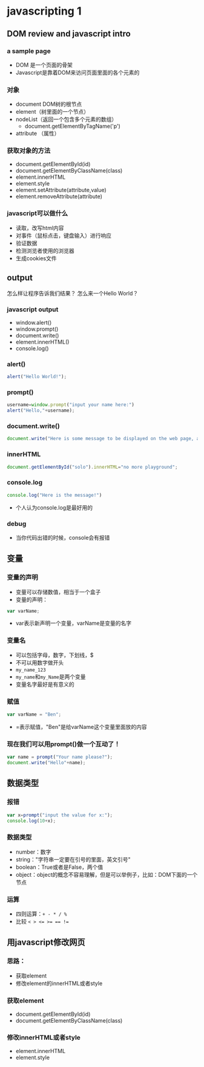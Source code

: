# javascripting 1
## DOM review and javascript intro
### a sample page
- DOM 是一个页面的骨架
- Javascript是靠着DOM来访问页面里面的各个元素的

### 对象
- document DOM树的根节点
- element（树里面的一个节点）
- nodeList（返回一个包含多个元素的数组）
  - document.getElementByTagName('p')
- attribute （属性）

### 获取对象的方法
- document.getElementById(id)
- document.getElementByClassName(class)
- element.innerHTML
- element.style
- element.setAttribute(attribute,value)
- element.removeAttribute(attribute)
### javascript可以做什么
- 读取，改写html内容
- 对事件（鼠标点击，键盘输入）进行响应
- 验证数据
- 检测浏览者使用的浏览器
- 生成cookies文件
## output

怎么样让程序告诉我们结果？
怎么来一个Hello World？

### javascript output
- window.alert()
- window.prompt()
- document.write()
- element.innerHTML()
- console.log()

### alert()
```javascript
alert("Hello World!");
```

### prompt()
```javascript
username=window.prompt("input your name here:")
alert("Hello,"+username);
```

### document.write()
```javascript
document.write("Here is some message to be displayed on the web page, and Hello, World!")
```
### innerHTML
```javascript
document.getElementById("solo").innerHTML="no more playground";
```

### console.log
```javascript
console.log("Here is the message!")
```
- 个人认为console.log是最好用的

### debug
- 当你代码出错的时候，console会有报错

## 变量
### 变量的声明
- 变量可以存储数值，相当于一个盒子
- 变量的声明：
```javascript
var varName;
```
- var表示新声明一个变量，varName是变量的名字
### 变量名
- 可以包括字母，数字，下划线，$
- 不可以用数字做开头
- `my_name_123`
- `my_name`和`my_Name`是两个变量
- 变量名字最好是有意义的
### 赋值
```javascript
var varName = "Ben";
```
- =表示赋值，"Ben"是给varName这个变量里面放的内容
### 现在我们可以用prompt()做一个互动了！
```javascript
var name = prompt("Your name please?");
document.write("Hello"+name);
```

## 数据类型
### 报错
```javascript
var x=prompt("input the value for x:");
console.log(10+x);
```
### 数据类型
- number：数字
- string："字符串一定要在引号的里面，英文引号"
- boolean：True或者是False，两个值
- object：object的概念不容易理解，但是可以举例子，比如：DOM下面的一个节点

### 运算
- 四则运算：`+ - * / %`
- 比较 `< > <= >= == !=`

## 用javascript修改网页
### 思路：
- 获取element
- 修改element的innerHTML或者style

### 获取element
- document.getElementById(id)
- document.getElementByClassName(class)

### 修改innerHTML或者style
- element.innerHTML
- element.style
